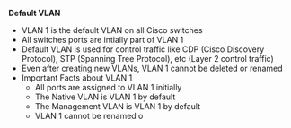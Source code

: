 **Default VLAN**
- VLAN 1 is the default VLAN on all Cisco switches
- All switches ports are intially part of VLAN 1
- Default VLAN is used for control traffic like CDP (Cisco Discovery Protocol), STP (Spanning Tree Protocol), etc (Layer 2 control traffic)
- Even after creating new VLANs, VLAN 1 cannot be deleted or renamed
- Important Facts about VLAN 1
	- All ports are assigned to VLAN 1 initially
	- The Native VLAN is VLAN 1 by default
	- The Management VLAN is VLAN 1 by default
	- VLAN 1 cannot be renamed o